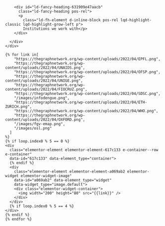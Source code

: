 <section>
  <div
    class="elementor-element elementor-element-c94c090 e-container--column e-container"
    data-id="c94c090" data-element_type="container">
    <div
      class="elementor-element elementor-element-04dad82 elementor-widget elementor-widget-hub_fancy_heading"
      data-id="04dad82" data-element_type="widget"
      data-widget_type="hub_fancy_heading.default">
      <div class="elementor-widget-container">

        <div id="ld-fancy-heading-631909e47aacb"
          class="ld-fancy-heading pos-rel">
          <p
            class="ld-fh-element d-inline-block pos-rel lqd-highlight-classic lqd-highlight-grow-left p">
            Institutions we work with</p>
        </div>

      </div>
    </div>

    {% for link in[
        "https://thegraphnetwork.org/wp-content/uploads/2022/04/EPFL.png",
        "https://thegraphnetwork.org/wp-content/uploads/2022/04/UNAIDS.png",
        "https://thegraphnetwork.org/wp-content/uploads/2022/04/OFSP.png",
        "https://thegraphnetwork.org/wp-content/uploads/2022/04/UNIGE.png",
        "https://thegraphnetwork.org/wp-content/uploads/2022/04/FIOCRUZ.png",
        "https://thegraphnetwork.org/wp-content/uploads/2022/04/SDSC.png",
        "/images/infodengue.png",
        "https://thegraphnetwork.org/wp-content/uploads/2022/04/ETH-ZURICH.png",
        "https://thegraphnetwork.org/wp-content/uploads/2022/04/WHO.png",
        "https://thegraphnetwork.org/wp-content/uploads/2022/04/OXFORD.png",
        "/images/fgv-emap.png",
        "/images/osl.png"
      ]
    %}
    {% if loop.index0 % 5 == 0 %}
    <div
      class="elementor-element elementor-element-617c133 e-container--row e-container"
      data-id="617c133" data-element_type="container">
      {% endif %}
      <div
        class="elementor-element elementor-element-a069ab2 elementor-widget elementor-widget-image"
        data-id="a069ab2" data-element_type="widget"
        data-widget_type="image.default">
        <div class="elementor-widget-container">
          <img width="200" height="80" src="{{link}}" />
        </div>
      </div>
      {% if loop.index0 % 5 == 4 %}
    </div>
    {% endif %}
    {% endfor %}
  </div>
</section>
